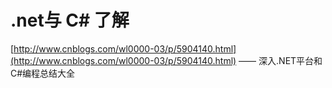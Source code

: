 # .net与 C# 了解 #

[http://www.cnblogs.com/wl0000-03/p/5904140.html](http://www.cnblogs.com/wl0000-03/p/5904140.html) —— 深入.NET平台和C#编程总结大全